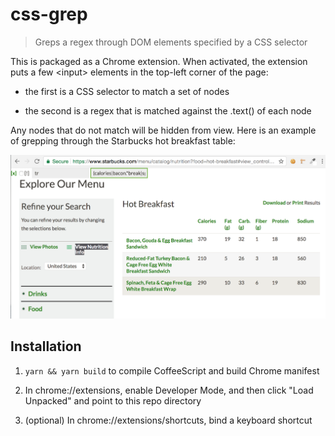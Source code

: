 # css-grep

> Greps a regex through DOM elements specified by a CSS selector

This is packaged as a Chrome extension. When activated, the extension puts a
few \<input> elements in the top-left corner of the page:

* the first is a CSS selector to match a set of nodes

* the second is a regex that is matched against the .text() of each node

Any nodes that do not match will be hidden from view. Here is an example of
grepping through the Starbucks hot breakfast table:

![screenshot](./screenshot.png)

## Installation

1. `yarn && yarn build` to compile CoffeeScript and build Chrome manifest

2. In chrome://extensions, enable Developer Mode, and then click "Load
Unpacked" and point to this repo directory

3. (optional) In chrome://extensions/shortcuts, bind a keyboard shortcut
